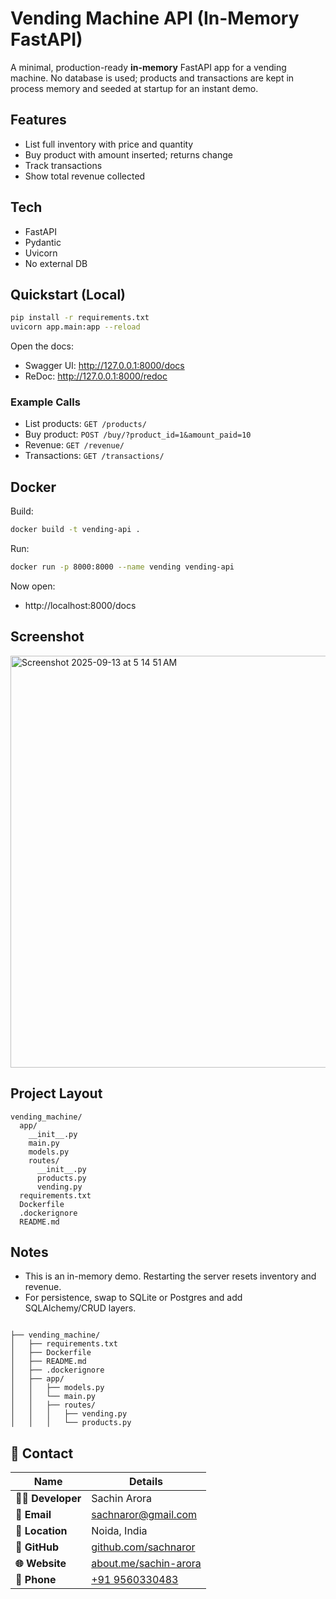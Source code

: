 # Vending Machine API (In-Memory FastAPI)

A minimal, production-ready **in-memory** FastAPI app for a vending machine.
No database is used; products and transactions are kept in process memory
and seeded at startup for an instant demo.

## Features
- List full inventory with price and quantity
- Buy product with amount inserted; returns change
- Track transactions
- Show total revenue collected

## Tech
- FastAPI
- Pydantic
- Uvicorn
- No external DB

## Quickstart (Local)

```bash
pip install -r requirements.txt
uvicorn app.main:app --reload
```

Open the docs:
- Swagger UI: http://127.0.0.1:8000/docs
- ReDoc: http://127.0.0.1:8000/redoc

### Example Calls
- List products: `GET /products/`
- Buy product: `POST /buy/?product_id=1&amount_paid=10`
- Revenue: `GET /revenue/`
- Transactions: `GET /transactions/`

## Docker

Build:
```bash
docker build -t vending-api .
```

Run:
```bash
docker run -p 8000:8000 --name vending vending-api
```

Now open:
- http://localhost:8000/docs


## Screenshot

<img width="714" height="659" alt="Screenshot 2025-09-13 at 5 14 51 AM" src="https://github.com/user-attachments/assets/e2c4d723-23aa-4968-960e-3f49ea491a52" />



## Project Layout

```
vending_machine/
  app/
    __init__.py
    main.py
    models.py
    routes/
      __init__.py
      products.py
      vending.py
  requirements.txt
  Dockerfile
  .dockerignore
  README.md
```

## Notes
- This is an in-memory demo. Restarting the server resets inventory and revenue.
- For persistence, swap to SQLite or Postgres and add SQLAlchemy/CRUD layers.


```

├── vending_machine/
│   ├── requirements.txt
│   ├── Dockerfile
│   ├── README.md
│   ├── .dockerignore
│   ├── app/
│   │   ├── models.py
│   │   └── main.py
│   │   ├── routes/
│   │   │   ├── vending.py
│   │   │   └── products.py

```

## 📩 Contact

| Name              | Details                             |
|-------------------|-------------------------------------|
| **👨‍💻 Developer**  | Sachin Arora                      |
| **📧 Email**       | [sachnaror@gmail.com](mailto:sachnaror@gmail.com) |
| **📍 Location**    | Noida, India                       |
| **📂 GitHub**      | [github.com/sachnaror](https://github.com/sachnaror) |
| **🌐 Website**     | [about.me/sachin-arora](https://about.me/sachin-arora) |
| **📱 Phone**       | [+91 9560330483](tel:+919560330483) |
